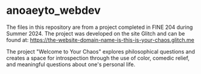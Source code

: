 # anoaeyto_webdev

The files in this repository are from a project completed in FINE 204 during Summer 2024. The project was developed on the site Glitch and can be found at:
https://the-website-domain-name-is-this-is-your-chaos.glitch.me

The project "Welcome to Your Chaos" explores philosophical questions and creates a space for introspection through the use of color, comedic relief, and meaningful questions about one's personal life.
